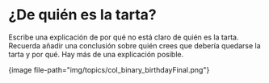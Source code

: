# ¿De quién es la tarta?

Escribe una explicación de por qué no está claro de quién es la tarta. Recuerda añadir una conclusión sobre quién crees que debería quedarse la tarta y por qué. Hay más de una explicación posible.

{image file-path="img/topics/col_binary_birthdayFinal.png"}